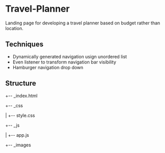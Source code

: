 # Travel-Planner
Landing page for developing a travel planner based on budget rather than location.

## Techniques
* Dynamically generated navigation usign unordered list
* Even listener to transform navigation bar visibility
* Hamburger navigation drop down

## Structure
+-- _index.html 

+-- _css

|   +-- style.css

+-- _js

|   +-- app.js

+-- _images
